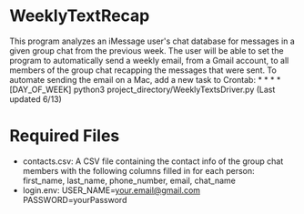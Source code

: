 # WeeklyTextRecap
This program analyzes an iMessage user's chat database for messages in a given group chat from the previous week. The user will be able to set the program to automatically send a weekly email, from a Gmail account, to all members of the group chat recapping the messages that were sent. To automate sending the email on a Mac, add a new task to Crontab: * * * * [DAY_OF_WEEK] python3 project_directory/WeeklyTextsDriver.py (Last updated 6/13)

# Required Files
- contacts.csv: A CSV file containing the contact info of the group chat members with the following columns filled in for each person: first_name, last_name, phone_number, email, chat_name
- login.env: USER_NAME=your.email@gmail.com\
             PASSWORD=yourPassword
